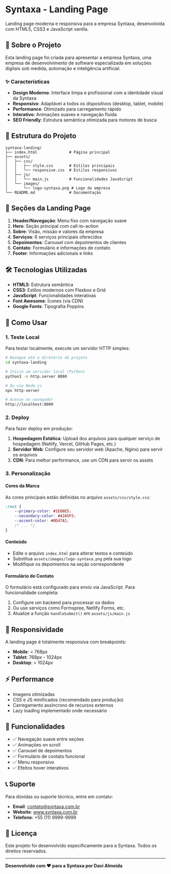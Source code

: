 # Syntaxa - Landing Page

Landing page moderna e responsiva para a empresa Syntaxa, desenvolvida com HTML5, CSS3 e JavaScript vanilla.

## 🚀 Sobre o Projeto

Esta landing page foi criada para apresentar a empresa Syntaxa, uma empresa de desenvolvimento de software especializada em soluções digitais sob medida, automação e inteligência artificial.

### ✨ Características

- **Design Moderno**: Interface limpa e profissional com a identidade visual da Syntaxa
- **Responsivo**: Adaptável a todos os dispositivos (desktop, tablet, mobile)
- **Performance**: Otimizado para carregamento rápido
- **Interativo**: Animações suaves e navegação fluida
- **SEO Friendly**: Estrutura semântica otimizada para motores de busca

## 📁 Estrutura do Projeto

```
syntaxa-landing/
├── index.html              # Página principal
├── assets/
│   ├── css/
│   │   ├── style.css       # Estilos principais
│   │   └── responsive.css  # Estilos responsivos
│   ├── js/
│   │   └── main.js         # Funcionalidades JavaScript
│   └── images/
│       └── logo-syntaxa.png # Logo da empresa
└── README.md               # Documentação
```

## 🎨 Seções da Landing Page

1. **Header/Navegação**: Menu fixo com navegação suave
2. **Hero**: Seção principal com call-to-action
3. **Sobre**: Visão, missão e valores da empresa
4. **Serviços**: 6 serviços principais oferecidos
5. **Depoimentos**: Carousel com depoimentos de clientes
6. **Contato**: Formulário e informações de contato
7. **Footer**: Informações adicionais e links

## 🛠️ Tecnologias Utilizadas

- **HTML5**: Estrutura semântica
- **CSS3**: Estilos modernos com Flexbox e Grid
- **JavaScript**: Funcionalidades interativas
- **Font Awesome**: Ícones (via CDN)
- **Google Fonts**: Tipografia Poppins

## 🚀 Como Usar

### 1. Teste Local

Para testar localmente, execute um servidor HTTP simples:

```bash
# Navegue até o diretório do projeto
cd syntaxa-landing

# Inicie um servidor local (Python)
python3 -m http.server 8000

# Ou use Node.js
npx http-server

# Acesse no navegador
http://localhost:8000
```

### 2. Deploy

Para fazer deploy em produção:

1. **Hospedagem Estática**: Upload dos arquivos para qualquer serviço de hospedagem (Netlify, Vercel, GitHub Pages, etc.)
2. **Servidor Web**: Configure seu servidor web (Apache, Nginx) para servir os arquivos
3. **CDN**: Para melhor performance, use um CDN para servir os assets

### 3. Personalização

#### Cores da Marca
As cores principais estão definidas no arquivo `assets/css/style.css`:

```css
:root {
    --primary-color: #1E88E5;
    --secondary-color: #42A5F5;
    --accent-color: #0D47A1;
    /* ... */
}
```

#### Conteúdo
- Edite o arquivo `index.html` para alterar textos e conteúdo
- Substitua `assets/images/logo-syntaxa.png` pela sua logo
- Modifique os depoimentos na seção correspondente

#### Formulário de Contato
O formulário está configurado para envio via JavaScript. Para funcionalidade completa:

1. Configure um backend para processar os dados
2. Ou use serviços como Formspree, Netlify Forms, etc.
3. Atualize a função `handleSubmit()` em `assets/js/main.js`

## 📱 Responsividade

A landing page é totalmente responsiva com breakpoints:

- **Mobile**: < 768px
- **Tablet**: 768px - 1024px  
- **Desktop**: > 1024px

## ⚡ Performance

- Imagens otimizadas
- CSS e JS minificados (recomendado para produção)
- Carregamento assíncrono de recursos externos
- Lazy loading implementado onde necessário

## 🎯 Funcionalidades

- ✅ Navegação suave entre seções
- ✅ Animações on scroll
- ✅ Carousel de depoimentos
- ✅ Formulário de contato funcional
- ✅ Menu responsivo
- ✅ Efeitos hover interativos

## 📞 Suporte

Para dúvidas ou suporte técnico, entre em contato:

- **Email**: contato@syntaxa.com.br
- **Website**: www.syntaxa.com.br
- **Telefone**: +55 (11) 9999-9999

## 📄 Licença

Este projeto foi desenvolvido especificamente para a Syntaxa. Todos os direitos reservados.

---

**Desenvolvido com ❤️ para a Syntaxa por Davi Almeida**

